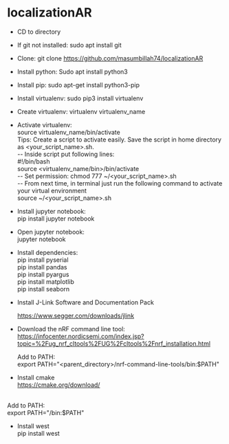 # localizationAR

- CD to directory
- If git not installed: sudo apt install git
- Clone: git clone https://github.com/masumbillah74/localizationAR
- Install python: Sudo apt install python3
- Install pip: sudo apt-get install python3-pip
- Install virtualenv: sudo pip3 install virtualenv
- Create virtualenv: virtualenv virtualenv_name
- Activate virtualenv: <br/>
	source virtualenv_name/bin/activate <br/>
	Tips: Create a script to activate easily. Save the script in home directory as <your_script_name>.sh. <br/>
	-- Inside script put following lines:<br/>
	#!/bin/bash<br/>
	source <virtualenv_name/bin>/bin/activate<br/>
	-- Set permission: chmod 777 ~/<your_script_name>.sh <br/>
	-- From next time, in terminal just run the following command to activate your virtual environment <br/>
	source ~/<your_script_name>.sh

- Install jupyter notebook: <br/>
	pip install jupyter notebook <br/>
- Open jupyter notebook:<br/>
	jupyter notebook

- Install dependencies:<br/>
	pip install pyserial <br/>
	pip install pandas <br/>
	pip install pyargus <br/>
	pip install matplotlib <br/>
 	pip install seaborn <br/>

- Install J-Link Software and Documentation Pack  <br/>

	https://www.segger.com/downloads/jlink

- Download the nRF command line tool:<br/>
	https://infocenter.nordicsemi.com/index.jsp?topic=%2Fug_nrf_cltools%2FUG%2Fcltools%2Fnrf_installation.html
	<br/>
	
	Add to PATH: <br/>
	export PATH="<parent_directory>/nrf-command-line-tools/bin:$PATH"
- Install cmake <br/>
https://cmake.org/download/
<br/>
Add to PATH: <br/>
export PATH="<cmake_parent_directory>/bin:$PATH"

- Install west <br/>
	pip install west
